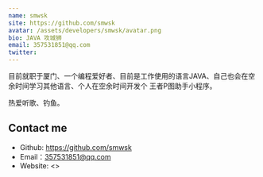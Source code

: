 ```yaml
---
name: smwsk
site: https://github.com/smwsk
avatar: /assets/developers/smwsk/avatar.png
bio: JAVA 攻城狮
email: 357531851@qq.com
twitter: 
---
```

目前就职于厦门、一个编程爱好者、目前是工作使用的语言JAVA、自己也会在空余时间学习其他语言、个人在空余时间开发个
王者P图助手小程序。

热爱听歌、钓鱼。

## Contact me

- Github: <https://github.com/smwsk>
- Email：<357531851@qq.com>
- Website: <>
  